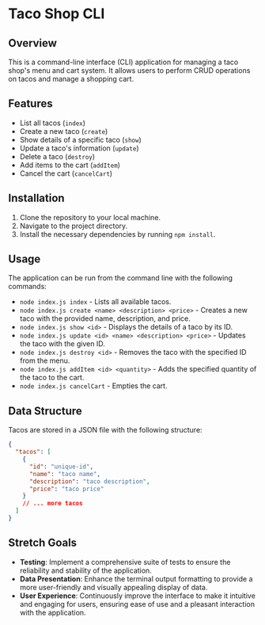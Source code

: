 # Taco Shop CLI

## Overview

This is a command-line interface (CLI) application for managing a taco shop's menu and cart system. It allows users to perform CRUD operations on tacos and manage a shopping cart.

## Features

- List all tacos (`index`)
- Create a new taco (`create`)
- Show details of a specific taco (`show`)
- Update a taco's information (`update`)
- Delete a taco (`destroy`)
- Add items to the cart (`addItem`)
- Cancel the cart (`cancelCart`)

## Installation

1. Clone the repository to your local machine.
2. Navigate to the project directory.
3. Install the necessary dependencies by running `npm install`.

## Usage

The application can be run from the command line with the following commands:

- `node index.js index` - Lists all available tacos.
- `node index.js create <name> <description> <price>` - Creates a new taco with the provided name, description, and price.
- `node index.js show <id>` - Displays the details of a taco by its ID.
- `node index.js update <id> <name> <description> <price>` - Updates the taco with the given ID.
- `node index.js destroy <id>` - Removes the taco with the specified ID from the menu.
- `node index.js addItem <id> <quantity>` - Adds the specified quantity of the taco to the cart.
- `node index.js cancelCart` - Empties the cart.

## Data Structure

Tacos are stored in a JSON file with the following structure:

```json
{
  "tacos": [
    {
      "id": "unique-id",
      "name": "taco name",
      "description": "taco description",
      "price": "taco price"
    }
    // ... more tacos
  ]
}
```

## Stretch Goals

- **Testing**: Implement a comprehensive suite of tests to ensure the reliability and stability of the application.
- **Data Presentation**: Enhance the terminal output formatting to provide a more user-friendly and visually appealing display of data.
- **User Experience**: Continuously improve the interface to make it intuitive and engaging for users, ensuring ease of use and a pleasant interaction with the application.
